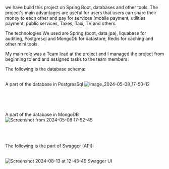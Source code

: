 we have build this project on Spring Boot, databases and other tools. The project's main advantages are useful for users that users can share their money to each other and pay for services (mobile payment, utilities payment, public services, Taxes, Taxi, TV and others. 

The technologies We used are Spring (boot, data jpa), liquabase for auditing, Postgresql and MongoDb for datastore, Redis for caching and other mini tools.

My main role was a Team lead at the project and I managed the project from beginning to end and assigned tasks to the team members. 

The following is the database schema:
<br><br>

  A part of the database in PostgresSql
![image_2024-05-08_17-50-12](https://github.com/user-attachments/assets/5c9f551a-d186-4081-9db3-f99410633eb7)


<br>
<br>
<br>

  A part of the database in MongoDB
![Screenshot from 2024-05-08 17-52-45](https://github.com/user-attachments/assets/54748eb1-9868-49f2-8383-162514aa96b3)

<br>
<br>
<br>
The following is the part of Swagger (API):
<br><br>

![Screenshot 2024-08-13 at 12-43-49 Swagger UI](https://github.com/user-attachments/assets/dc7e2e1f-886f-4e06-9228-b999d842c142)
